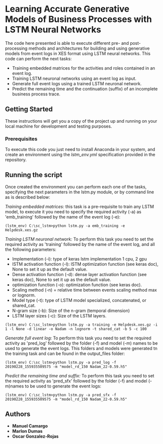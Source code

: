 # Learning Accurate Generative Models of Business Processes with LSTM Neural Networks

The code here presented is able to execute different pre- and post-processing methods and architectures for building and using generative models from event logs in XES format using LSTM neural networks. This code can perform the next tasks:


* Training embedded matrices for the activities and roles contained in an event log.
* Training LSTM neuronal networks using an event log as input.
* Generate full event logs using a trained LSTM neuronal network.
* Predict the remaining time and the continuation (suffix) of an incomplete business process trace. 


## Getting Started

These instructions will get you a copy of the project up and running on your local machine for development and testing purposes. 

### Prerequisites

To execute this code you just need to install Anaconda in your system, and create an environment using the *lstm_env.yml* specification provided in the repository.

## Running the script

Once created the environment you can perform each one of the tasks, specifying the next parameters in the lstm.py module, or by command line as is described below:

*Training embedded matrices:* this task is a pre-requisite to train any LSTM model, to execute it you need to specify the required activity (-a) as 'emb_training' followed by the name of the event log (-e):

```
(lstm_env) C:\sc_lstm>python lstm.py -a emb_training -e Helpdesk.xes.gz
```
*Training LSTM neuronal network:* To perform this task you need to set the required activity as 'training' followed by the name of the event log, and all the following parameters:

* Implementation (-i): type of keras lstm implementation 1 cpu, 2 gpu
* lSTM activation function (-l): lSTM optimization function (see keras doc), None to set it up as the default value.
* Dense activation function (-d): dense layer activation function (see keras doc), None to set it up as the default value.
* optimization function (-o): optimization function (see keras doc).
* Scaling method (-n) = relative time between events scaling method max or lognorm.
* Model type (-t): type of LSTM model specialized, concatenated, or shared_cat.
* N-gram size (-b): Size of the n-gram (temporal dimension)
* LSTM layer sizes (-c): Size of the LSTM layers.

```
(lstm_env) C:\sc_lstm>python lstm.py -a training -e Helpdesk.xes.gz -i 1 -l None -d linear -o Nadam -n lognorm -t shared_cat -b 5 -c 100
```

*Generate full event log:* To perform this task you need to set the required activity as 'pred_log' followed by the folder (-f) and model (-m) names to be used to generate the event logs. This folders and models were generated tn the training task and can be found in the output_files folder:

```
(lstm_env) C:\sc_lstm>python lstm.py -a pred_log -f 20190228_155935509575 -m "model_rd_150 Nadam_22-0.59.h5"
```

*Predict the remaining time and suffix:* To perform this task you need to set the required activity as 'pred_sfx' followed by the folder (-f) and model (-m)names to be used to generate the event logs:

```
(lstm_env) C:\sc_lstm>python lstm.py -a pred_sfx -f 20190228_155935509575 -m "model_rd_150 Nadam_22-0.59.h5"
```


## Authors

* **Manuel Camargo**
* **Marlon Dumas**
* **Oscar Gonzalez-Rojas**
